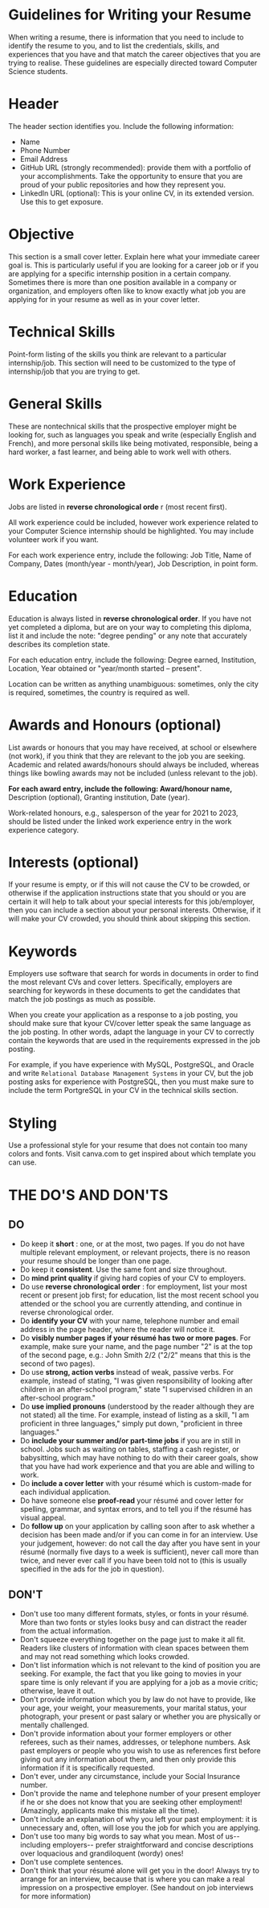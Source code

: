 # Guidelines for Writing your Resume

When writing a resume, there is information that you need to include to identify the resume to you, and to list the credentials, skills, and experiences that you have and that match the career objectives that you are trying to realise. These guidelines are especially directed toward Computer Science students.

# Header

The header section identifies you. Include the following information:

- Name
- Phone Number
- Email Address
- GitHub URL (strongly recommended): provide them with a portfolio of your accomplishments. Take the opportunity to ensure that you are proud of your public repositories and how they represent you.
- LinkedIn URL (optional): This is your online CV, in its extended version. Use this to get exposure.

# Objective

This section is a small cover letter. Explain here what your immediate career goal is. This is particularly useful if you are looking for a career job or if you are applying for a specific internship position in a certain company. Sometimes there is more than one position available in a company or organization, and employers often like to know exactly what job you are applying for in your resume as well as in your cover letter.

# Technical Skills

Point-form listing of the skills you think are relevant to a particular internship/job. This section will need to be customized to the type of internship/job that you are trying to get.

# General Skills

These are nontechnical skills that the prospective employer might be looking for, such as languages you speak and write (especially English and French), and more personal skills like being motivated, responsible, being a hard worker, a fast learner, and being able to work well with others.

# Work Experience

Jobs are listed in **reverse chronological orde** r (most recent first).

All work experience could be included, however work experience related to your Computer Science internship should be highlighted. You may include volunteer work if you want.

For each work experience entry, include the following: Job Title, Name of Company, Dates (month/year - month/year), Job Description, in point form.

# Education

Education is always listed in **reverse chronological order**. If you have not yet completed a diploma, but are on your way to completing this diploma, list it and include the note: "degree pending" or any note that accurately describes its completion state.

For each education entry, include the following: Degree earned, Institution, Location, Year obtained or "year/month started – present".

Location can be written as anything unambiguous: sometimes, only the city is required, sometimes, the country is required as well.

# Awards and Honours (optional)

List awards or honours that you may have received, at school or elsewhere (not work), if you think that they are relevant to the job you are seeking. Academic and related awards/honours should always be included, whereas things like bowling awards may not be included (unless relevant to the job).

**For each award entry, include the following: Award/honour name,** Description (optional), Granting institution, Date (year).

Work-related honours, e.g., salesperson of the year for 2021 to 2023, should be listed under the linked work experience entry in the work experience category.

# Interests (optional)

If your resume is empty, or if this will not cause the CV to be crowded, or otherwise if the application instructions state that you should or you are certain it will help to talk about your special interests for this job/employer, then you can include a section about your personal interests. Otherwise, if it will make your CV crowded, you should think about skipping this section.

# Keywords

Employers use software that search for words in documents in order to find the most relevant CVs and cover letters. Specifically, employers are searching for keywords in these documents to get the candidates that match the job postings as much as possible.

When you create your application as a response to a job posting, you should make sure that kyour CV/cover letter speak the same language as the job posting. In other words, adapt the language in your CV to correctly contain the keywords that are used in the requirements expressed in the job posting.

For example, if you have experience with MySQL, PostgreSQL, and Oracle and write `Relational Database Management Systems` in your CV, but the job posting asks for experience with PostgreSQL, then you must make sure to include the term PortgreSQL in your CV in the technical skills section.

# Styling 

Use a professional style for your resume that does not contain too many colors and fonts. Visit canva.com to get inspired about which template you can use. 

# THE DO'S AND DON'TS

## DO

- Do keep it **short** : one, or at the most, two pages. If you do not have multiple relevant employment, or relevant projects, there is no reason your resume should be longer than one page.
- Do keep it **consistent**. Use the same font and size throughout.
- Do **mind print quality** if giving hard copies of your CV to employers.
- Do use **reverse chronological order** : for employment, list your most recent or present job first; for education, list the most recent school you attended or the school you are currently attending, and continue in reverse chronological order.
- Do **identify your CV** with your name, telephone number and email address in the page header, where the reader will notice it.
- Do **visibly number pages if your résumé has two or more pages**. For example, make sure your name, and the page number "2" is at the top of the second page, e.g.: John Smith 2/2 ("2/2" means that this is the second of two pages).
- Do use **strong, action verbs** instead of weak, passive verbs. For example, instead of stating, "I was given responsibility of looking after children in an after-school program," state "I supervised children in an after-school program."
- Do **use implied pronouns** (understood by the reader although they are not stated) all the time. For example, instead of listing as a skill, "I am proficient in three languages," simply put down, "proficient in three languages."
- Do **include your summer and/or part-time jobs** if you are in still in school. Jobs such as waiting on tables, staffing a cash register, or babysitting, which may have nothing to do with their career goals, show that you have had work experience and that you are able and willing to work.
- Do **include a cover letter** with your résumé which is custom-made for each individual application.
- Do have someone else **proof-read** your résumé and cover letter for spelling, grammar, and syntax errors, and to tell you if the résumé has visual appeal.
- Do **follow up** on your application by calling soon after to ask whether a decision has been made and/or if you can come in for an interview. Use your judgement, however: do not call the day after you have sent in your résumé (normally five days to a week is sufficient), never call more than twice, and never ever call if you have been told not to (this is usually specified in the ads for the job in question).

## DON'T

- Don't use too many different formats, styles, or fonts in your résumé. More than two fonts or styles looks busy and can distract the reader from the actual information.
- Don't squeeze everything together on the page just to make it all fit. Readers like clusters of information with clean spaces between them and may not read something which looks crowded.
- Don't list information which is not relevant to the kind of position you are seeking. For example, the fact that you like going to movies in your spare time is only relevant if you are applying for a job as a movie critic; otherwise, leave it out.
- Don't provide information which you by law do not have to provide, like your age, your weight, your measurements, your marital status, your photograph, your present or past salary or whether you are physically or mentally challenged.
- Don't provide information about your former employers or other referees, such as their names, addresses, or telephone numbers. Ask past employers or people who you wish to use as references first before giving out any information about them, and then only provide this information if it is specifically requested.
- Don't ever, under any circumstance, include your Social Insurance number.
- Don't provide the name and telephone number of your present employer if he or she does not know that you are seeking other employment! (Amazingly, applicants make this mistake all the time).
- Don't include an explanation of why you left your past employment: it is unnecessary and, often, will lose you the job for which you are applying.
- Don't use too many big words to say what you mean. Most of us--including employers-- prefer straightforward and concise descriptions over loquacious and grandiloquent (wordy) ones!
- Don't use complete sentences.
- Don't think that your résumé alone will get you in the door! Always try to arrange for an interview, because that is where you can make a real impression on a prospective employer. (See handout on job interviews for more information)

